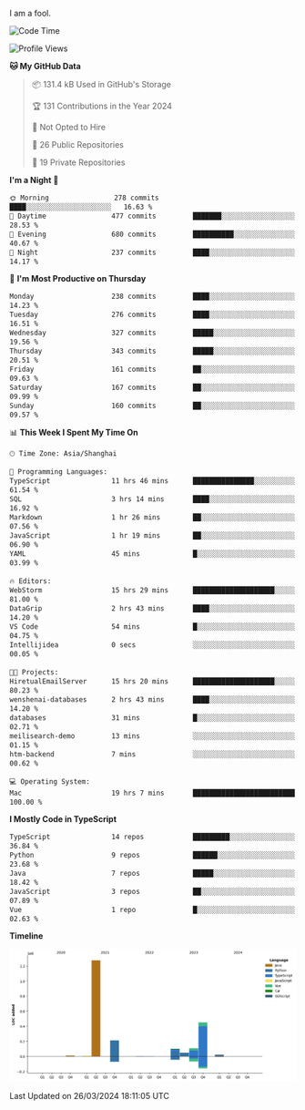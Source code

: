 I am a fool.

<!--START_SECTION:waka-->
![Code Time](http://img.shields.io/badge/Code%20Time-1%2C278%20hrs%2017%20mins-blue)

![Profile Views](http://img.shields.io/badge/Profile%20Views-0-blue)

**🐱 My GitHub Data** 

> 📦 131.4 kB Used in GitHub's Storage 
 > 
> 🏆 131 Contributions in the Year 2024
 > 
> 🚫 Not Opted to Hire
 > 
> 📜 26 Public Repositories 
 > 
> 🔑 19 Private Repositories 
 > 
**I'm a Night 🦉** 

```text
🌞 Morning                278 commits         ████░░░░░░░░░░░░░░░░░░░░░   16.63 % 
🌆 Daytime                477 commits         ███████░░░░░░░░░░░░░░░░░░   28.53 % 
🌃 Evening                680 commits         ██████████░░░░░░░░░░░░░░░   40.67 % 
🌙 Night                  237 commits         ████░░░░░░░░░░░░░░░░░░░░░   14.17 % 
```
📅 **I'm Most Productive on Thursday** 

```text
Monday                   238 commits         ████░░░░░░░░░░░░░░░░░░░░░   14.23 % 
Tuesday                  276 commits         ████░░░░░░░░░░░░░░░░░░░░░   16.51 % 
Wednesday                327 commits         █████░░░░░░░░░░░░░░░░░░░░   19.56 % 
Thursday                 343 commits         █████░░░░░░░░░░░░░░░░░░░░   20.51 % 
Friday                   161 commits         ██░░░░░░░░░░░░░░░░░░░░░░░   09.63 % 
Saturday                 167 commits         ██░░░░░░░░░░░░░░░░░░░░░░░   09.99 % 
Sunday                   160 commits         ██░░░░░░░░░░░░░░░░░░░░░░░   09.57 % 
```


📊 **This Week I Spent My Time On** 

```text
🕑︎ Time Zone: Asia/Shanghai

💬 Programming Languages: 
TypeScript               11 hrs 46 mins      ███████████████░░░░░░░░░░   61.54 % 
SQL                      3 hrs 14 mins       ████░░░░░░░░░░░░░░░░░░░░░   16.92 % 
Markdown                 1 hr 26 mins        ██░░░░░░░░░░░░░░░░░░░░░░░   07.56 % 
JavaScript               1 hr 19 mins        ██░░░░░░░░░░░░░░░░░░░░░░░   06.90 % 
YAML                     45 mins             █░░░░░░░░░░░░░░░░░░░░░░░░   03.99 % 

🔥 Editors: 
WebStorm                 15 hrs 29 mins      ████████████████████░░░░░   81.00 % 
DataGrip                 2 hrs 43 mins       ████░░░░░░░░░░░░░░░░░░░░░   14.20 % 
VS Code                  54 mins             █░░░░░░░░░░░░░░░░░░░░░░░░   04.75 % 
Intellijidea             0 secs              ░░░░░░░░░░░░░░░░░░░░░░░░░   00.05 % 

🐱‍💻 Projects: 
HiretualEmailServer      15 hrs 20 mins      ████████████████████░░░░░   80.23 % 
wenshenai-databases      2 hrs 43 mins       ████░░░░░░░░░░░░░░░░░░░░░   14.20 % 
databases                31 mins             █░░░░░░░░░░░░░░░░░░░░░░░░   02.71 % 
meilisearch-demo         13 mins             ░░░░░░░░░░░░░░░░░░░░░░░░░   01.15 % 
htm-backend              7 mins              ░░░░░░░░░░░░░░░░░░░░░░░░░   00.62 % 

💻 Operating System: 
Mac                      19 hrs 7 mins       █████████████████████████   100.00 % 
```

**I Mostly Code in TypeScript** 

```text
TypeScript               14 repos            █████████░░░░░░░░░░░░░░░░   36.84 % 
Python                   9 repos             ██████░░░░░░░░░░░░░░░░░░░   23.68 % 
Java                     7 repos             █████░░░░░░░░░░░░░░░░░░░░   18.42 % 
JavaScript               3 repos             ██░░░░░░░░░░░░░░░░░░░░░░░   07.89 % 
Vue                      1 repo              █░░░░░░░░░░░░░░░░░░░░░░░░   02.63 % 
```



**Timeline**

![Lines of Code chart](https://raw.githubusercontent.com/VeejaLiu/VeejaLiu/master/assets/bar_graph.png)


 Last Updated on 26/03/2024 18:11:05 UTC
<!--END_SECTION:waka-->
